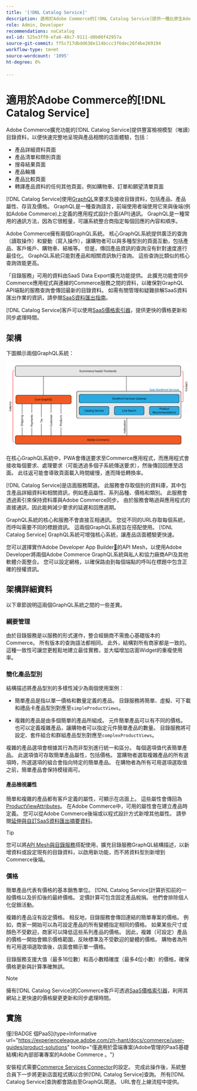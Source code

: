 ```yaml
---
title: '[!DNL Catalog Service]'
description: 適用於Adobe Commerce的[!DNL Catalog Service]提供一種比原生Adobe Commerce GraphQL查詢更快擷取產品顯示頁面和產品清單頁面內容的方法。
role: Admin, Developer
recommendations: noCatalog
exl-id: 525e3ff0-efa6-48c7-9111-d0b00f42957a
source-git-commit: ff5c717dbdd638e114bccc3f6dec26f4be269194
workflow-type: tm+mt
source-wordcount: '1095'
ht-degree: 0%

---
```


# 適用於Adobe Commerce的[!DNL Catalog Service]

Adobe Commerce擴充功能的[!DNL Catalog Service]提供豐富檢視模型（唯讀）目錄資料，以便快速完整地呈現與產品相關的店面體驗，包括：

* 產品詳細資料頁面
* 產品清單和類別頁面
* 搜尋結果頁面
* 產品輪播
* 產品比較頁面
* 轉譯產品資料的任何其他頁面，例如購物車、訂單和願望清單頁面

[!DNL Catalog Service]使用[GraphQL](https://graphql.org/)來要求及接收目錄資料，包括產品、產品屬性、存貨及價格。 GraphQL是一種查詢語言，前端使用者端使用它來與後端(例如Adobe Commerce)上定義的應用程式設計介面(API)通訊。 GraphQL是一種常用的通訊方法，因為它很輕量，可讓系統整合商指定每個回應的內容和順序。

Adobe Commerce擁有兩個GraphQL系統。 核心GraphQL系統提供廣泛的查詢（讀取操作）和變動（寫入操作），讓購物者可以與多種型別的頁面互動，包括產品、客戶帳戶、購物車、結帳等。 但是，傳回產品資訊的查詢沒有針對速度進行最佳化。 GraphQL系統只能對產品和相關資訊執行查詢。 這些查詢比類似的核心查詢效能更高。

「目錄服務」可用的資料由SaaS Data Export擴充功能提供。 此擴充功能會同步Commerce應用程式與連線的Commerce服務之間的資料，以確保對GraphQL API端點的服務查詢會傳回最新的目錄資料。 如需有關管理和疑難排解SaaS資料匯出作業的資訊，請參閱[SaaS資料匯出指南](../data-export/overview.md)。

[!DNL Catalog Service]客戶可以使用[SaaS價格索引器](../price-index/price-indexing.md)，提供更快的價格更新和同步處理時間。

## 架構

下圖顯示兩個GraphQL系統：

![目錄架構圖](assets/catalog-service-architecture.png)

在核心GraphQL系統中，PWA會傳送要求至Commerce應用程式，而應用程式會接收每個要求、處理要求（可能透過多個子系統傳送要求），然後傳回回應至店面。 此往返可能會導致頁面載入時間緩慢，進而降低轉換率。

[!DNL Catalog Service]是店面服務閘道。 此服務會存取個別的資料庫，其中包含產品詳細資料和相關資訊，例如產品屬性、系列品種、價格和類別。 此服務會透過索引來保持資料庫與Adobe Commerce同步。
由於服務會略過與應用程式的直接通訊，因此能夠減少要求的延遲和回應週期。

GraphQL系統的核心和服務不會直接互相通訊。 您從不同的URL存取每個系統，而呼叫需要不同的標題資訊。 這兩個GraphQL系統旨在搭配使用。 [!DNL Catalog Service] GraphQL系統可增強核心系統，讓產品店面體驗更快速。

您可以選擇實作Adobe Developer App Builder[&#128279;](https://developer.adobe.com/graphql-mesh-gateway/)的API Mesh，以使用Adobe Developer將兩個Adobe Commerce GraphQL系統與私人和協力廠商API及其他軟體介面整合。 您可以設定網格，以確保路由到每個端點的呼叫在標題中包含正確的授權資訊。

## 架構詳細資料

以下章節說明這兩個GraphQL系統之間的一些差異。

### 綱要管理

由於目錄服務是以服務的形式運作，整合經銷商不需擔心基礎版本的Commerce。 所有版本的查詢語法都相同。 此外，結構對所有商家都是一致的。 這種一致性可讓您更輕鬆地建立最佳實務，並大幅增加店面Widget的重複使用率。

### 簡化產品型別

結構描述將產品型別的多樣性減少為兩個使用案例：

* 簡單產品是指以單一價格和數量定義的產品。 目錄服務將簡單、虛擬、可下載和禮品卡產品型別對應至`simpleProductViews`。

* 複雜的產品是由多個簡單的產品所組成。 元件簡單產品可以有不同的價格。 也可以定義複雜產品，讓購物者可以指定元件簡單產品的數量。 目錄服務將可設定、套件組合和群組產品型別對應至`complexProductViews`。

複雜的產品選項會根據其行為而非型別進行統一和區分。 每個選項值代表簡單產品。 此選項值可存取簡單產品屬性，包括價格。 當購物者選取複雜產品的所有選項時，所選選項的組合會指向特定的簡單產品。 在購物者為所有可用選項選取值之前，簡單產品會保持模稜兩可。

#### 產品檢視屬性

簡單和複雜的產品都有客戶定義的屬性，可顯示在店面上。 這些屬性會傳回為[ProductViewAttributes](https://developer.adobe.com/commerce/webapi/graphql/schema/catalog-service/queries/products/#productviewattribute-type)。 在Adobe Commerce中，可用的屬性會在建立產品時定義。 您可以從Adobe Commerce後端或以程式設計方式新增其他屬性。 請參閱[延伸與自訂SaaS資料匯出摘要資料](../data-export/extensibility-and-customizations.md)。

>[!TIP]
>
>您可以將[API Mesh與目錄服務](mesh.md)搭配使用，擴充目錄服務GraphQL結構描述，以新增資料或設定現有的目錄資料，以啟用新功能，而不將資料型別新增到Commerce後端。

### 價格

簡單產品代表有價格的基本銷售單位。 [!DNL Catalog Service]計算折扣前的一般價格以及折扣後的最終價格。 定價計算可包含固定產品稅捐。 他們會排除個人化促銷活動。

複雜的產品沒有設定價格。 相反地，目錄服務會傳回連結的簡單專案的價格。 例如，商家一開始可以為可設定產品的所有變體指定相同的價格。 如果某些尺寸或顏色不受歡迎，商家可以降低這些系列產品的價格。 因此，複雜（可設定）產品的價格一開始會顯示價格範圍，反映標準及不受歡迎的變體的價格。 購物者為所有可用選項選取值後，店面會顯示單一價格。

目錄服務支援大值（最多16位數）和高小數精確度（最多4位小數）的價格，確保價格更新與計算準確無誤。

>[!NOTE]
>
> 擁有[!DNL Catalog Service]的Commerce客戶可透過[SaaS價格索引器](../price-index/price-indexing.md)，利用其網站上更快速的價格變更更新和同步處理時間。

## 實施

僅[!BADGE 個PaaS]{type=Informative url="https://experienceleague.adobe.com/zh-hant/docs/commerce/user-guides/product-solutions" tooltip="僅適用於雲端專案(Adobe管理的PaaS基礎結構)和內部部署專案的Adobe Commerce 。"}

安裝程式需要[Commerce Services Connector](../landing/saas.md)的設定。 完成此操作後，系統整合員下一步將更新店面程式碼以合併[!DNL Catalog Service]查詢。 所有[!DNL Catalog Service]查詢都會路由至GraphQL閘道。 URL會在上線流程中提供。
